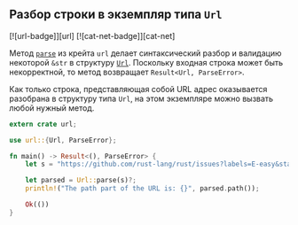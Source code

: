 ## Разбор строки в экземпляр типа `Url`

[![url-badge]][url] [![cat-net-badge]][cat-net]

Метод [`parse`](https://docs.rs/url/*/url/struct.Url.html#method.parse) из крейта `url` делает синтаксический разбор и валидацию некоторой `&str` в структуру [`Url`](https://docs.rs/url/*/url/struct.Url.html). Поскольку входная строка может быть некорректной, то метод возвращает `Result<Url, ParseError>`.

Как только строка, представляющая собой URL адрес оказывается разобрана в структуру типа `Url`, на этом экземпляре можно вызвать любой нужный метод.

```rust
extern crate url;

use url::{Url, ParseError};

fn main() -> Result<(), ParseError> {
    let s = "https://github.com/rust-lang/rust/issues?labels=E-easy&state=open";

    let parsed = Url::parse(s)?;
    println!("The path part of the URL is: {}", parsed.path());

    Ok(())
}
```


